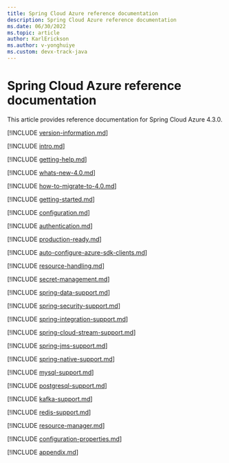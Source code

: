 ```yaml
---
title: Spring Cloud Azure reference documentation
description: Spring Cloud Azure reference documentation
ms.date: 06/30/2022
ms.topic: article
author: KarlErickson
ms.author: v-yonghuiye
ms.custom: devx-track-java
---
```


# Spring Cloud Azure reference documentation

This article provides reference documentation for Spring Cloud Azure 4.3.0.

[!INCLUDE [version-information.md](includes/spring-cloud-azure/version-information.md)]

[!INCLUDE [intro.md](includes/spring-cloud-azure/intro.md)]

[!INCLUDE [getting-help.md](includes/spring-cloud-azure/getting-help.md)]

[!INCLUDE [whats-new-4.0.md](includes/spring-cloud-azure/whats-new-4.0.md)]

[!INCLUDE [how-to-migrate-to-4.0.md](includes/spring-cloud-azure/how-to-migrate-to-4.0.md)]

[!INCLUDE [getting-started.md](includes/spring-cloud-azure/getting-started.md)]

[!INCLUDE [configuration.md](includes/spring-cloud-azure/configuration.md)]

[!INCLUDE [authentication.md](includes/spring-cloud-azure/authentication.md)]

[!INCLUDE [production-ready.md](includes/spring-cloud-azure/production-ready.md)]

[!INCLUDE [auto-configure-azure-sdk-clients.md](includes/spring-cloud-azure/auto-configure-azure-sdk-clients.md)]

[!INCLUDE [resource-handling.md](includes/spring-cloud-azure/resource-handling.md)]

[!INCLUDE [secret-management.md](includes/spring-cloud-azure/secret-management.md)]

[!INCLUDE [spring-data-support.md](includes/spring-cloud-azure/spring-data-support.md)]

[!INCLUDE [spring-security-support.md](includes/spring-cloud-azure/spring-security-support.md)]

[!INCLUDE [spring-integration-support.md](includes/spring-cloud-azure/spring-integration-support.md)]

[!INCLUDE [spring-cloud-stream-support.md](includes/spring-cloud-azure/spring-cloud-stream-support.md)]

[!INCLUDE [spring-jms-support.md](includes/spring-cloud-azure/spring-jms-support.md)]

[!INCLUDE [spring-native-support.md](includes/spring-cloud-azure/spring-native-support.md)]

[!INCLUDE [mysql-support.md](includes/spring-cloud-azure/mysql-support.md)]

[!INCLUDE [postgresql-support.md](includes/spring-cloud-azure/postgresql-support.md)]

[!INCLUDE [kafka-support.md](includes/spring-cloud-azure/kafka-support.md)]

[!INCLUDE [redis-support.md](includes/spring-cloud-azure/redis-support.md)]

[!INCLUDE [resource-manager.md](includes/spring-cloud-azure/resource-manager.md)]

[!INCLUDE [configuration-properties.md](includes/spring-cloud-azure/configuration-properties.md)]

[!INCLUDE [appendix.md](includes/spring-cloud-azure/appendix.md)]
